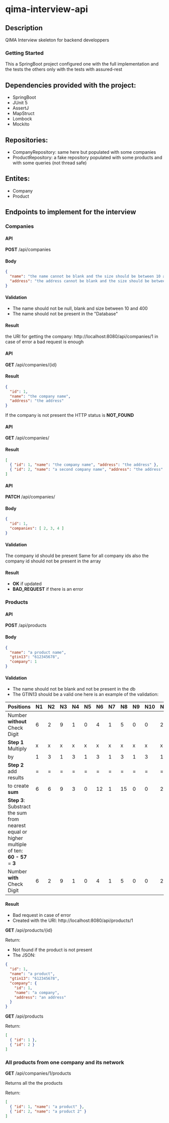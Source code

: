 # qima-interview-api

## Description
QIMA Interview skeleton for backend developpers

### Getting Started

This a SpringBoot project configured one with the full implementation and the tests
the others only with the tests with assured-rest

## Dependencies provided with the project:

* SpringBoot
* JUnit 5
* AssertJ
* MapStruct
* Lombock
* Mockito

## Repositories:

* CompanyRepository: same here but populated with some companies
* ProductRepository: a fake repository populated with some products and with some queries (not thread safe)

## Entites:

* Company
* Product

## Endpoints to implement for the interview

### Companies

#### API

**POST** /api/companies


#### Body

```json
{
  "name": "the name cannot be blank and the size should be between 10 and 400",
  "address": "the address cannot be blank and the size should be between 10 and 400"
}
```

#### Validation

* The name should not be null, blank and size between 10 and 400
* The name should not be present in the "Database"

#### Result

the URI for getting the company: http://localhost:8080/api/companies/1
in case of error a bad request is enough

#### API

**GET** /api/companies/{id}

#### Result

```json
{
  "id": 1,
  "name": "the company name",
  "address": "the address"
}
```

If the company is not present the HTTP status is **NOT_FOUND**

#### API

**GET** /api/companies/

#### Result

```json
[
  { "id": 1, "name": "the company name", "address": "the address" },
  { "id": 2, "name": "a second company name", "address": "the address" }
]
```

#### API

**PATCH** /api/companies/

#### Body

```json
{
  "id": 1,
  "companies": [ 2, 3, 4 ]
}
```

#### Validation

The company id should be present
Same for all company ids also the company id should not be present in the array

#### Result

* **OK** if updated
* **BAD_REQUEST** if there is an error

### Products

#### API

**POST** /api/products

#### Body

```json
{
  "name": "a product name",
  "gtin13": "612345678",
  "company": 1
}
```

#### Validation

* The name should not be blank and not be present in the db
* The GTIN13 should be a valid one here is an example of the validation:

| Positions                                                                                             | N1 | N2 | N3 | N4 | N5 | N6 | N7 | N8 | N9 | N10 | N11 | N12 | N13 |
|-------------------------------------------------------------------------------------------------------|----|----|----|----|----|----|----|----|----|-----|-----|-----|-----|
| Number **without** <br>  Check Digit                                                                  |  6 |  2 |  9 |  1 |  0 |  4 |  1 |  5 |  0 |   0 |   2 |   1 | -   |
| **Step 1** Multiply                                                                                   |  x |  x |  x |  x |  x |  x |  x |  x |  x |   x |   x |   x | -   |
| by                                                                                                    |  1 |  3 |  1 |  3 |  1 |  3 |  1 |  3 |  1 |   3 |   1 |   3 | -   |
| **Step 2** add <br>  results                                                                          |  = |  = |  = |  = |  = |  = |  = |  = |  = |   = |   = |   = | -   |
| to create **sum**                                                                                     |  6 |  6 |  9 |  3 |  0 | 12 |  1 | 15 |  0 |   0 |   2 |   3 | =57 |
| **Step 3**: Substract the sum from nearest equal or higher multiple of ten: <br>  **60 - 57** = **3** |    |    |    |    |    |    |    |    |    |     |     |     |     |
| Number **with** <br>  Check Digit                                                                     |  6 |  2 |  9 |  1 |  0 |  4 |  1 |  5 |  0 |   0 |   2 |   1 | 3   |

#### Result

* Bad request in case of error
* Created with the URI: http://localhost:8080/api/products/1

**GET** /api/products/{id}

Return:
* Not found if the product is not present
* The JSON:
```json
{
  "id": 1,
  "name": "a product",
  "gtin13": "612345678",
  "company": {
    "id": 1,
    "name": "a company",
    "address": "an address"
  }
}
```

**GET** /api/products

Return:

```json
[
  { "id": 1 },
  { "id": 2 }
]
```

### All products from one company and its network

**GET** /api/companies/1/products

Returns all the the products

Return:

```json
[
  { "id": 1, "name": "a product" },
  { "id": 2, "name": "a product 2" }
]
```


